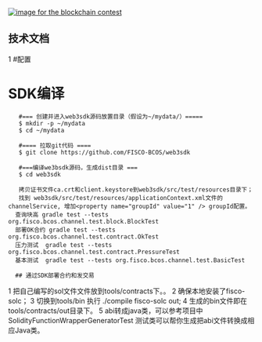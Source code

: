 [![image for the blockchain contest](https://github.com/FISCO-BCOS/FISCO-BCOS/blob/master/doc/imgs/application_contest.png "点击图片报名")](https://con.geekbang.org/)

## 技术文档

1 #配置
# SDK编译

       #=== 创建并进入web3sdk源码放置目录（假设为~/mydata/）=====
       $ mkdir -p ~/mydata
       $ cd ~/mydata

       #==== 拉取git代码 ====
       $ git clone https://github.com/FISCO-BCOS/web3sdk

       #===编译we3bsdk源码，生成dist目录 ===
       $ cd web3sdk

       拷贝证书文件ca.crt和client.keystore到web3sdk/src/test/resources目录下；
       找到 web3sdk/src/test/resources/applicationContext.xml文件的channelService, 增加<property name="groupId" value="1" /> groupId配置。
      查询块高 gradle test --tests  org.fisco.bcos.channel.test.block.BlockTest
      部署OK合约 gradle test --tests  org.fisco.bcos.channel.test.contract.OkTest
      压力测试  gradle test --tests  org.fisco.bcos.channel.test.contract.PressureTest
      基本测试  gradle test --tests org.fisco.bcos.channel.test.BasicTest

      ## 通过SDK部署合约和发交易
  1 把自己编写的sol文件文件放到tools/contracts下。。
  2 确保本地安装了fisco-solc；
  3 切换到tools/bin 执行 ./compile fisco-solc out;
  4 生成的bin文件即在tools/contracts/out目录下。
  5 abi转成java类，可以参考项目中SolidityFunctionWrapperGeneratorTest 测试类可以帮你生成把abi文件转换成相应Java类。
